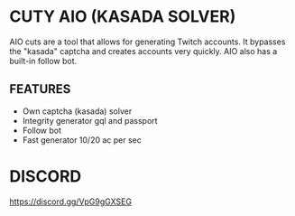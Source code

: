 # CUTY AIO (KASADA SOLVER)
AIO cuts are a tool that allows for generating Twitch accounts. It bypasses the "kasada" captcha and creates accounts very quickly. AIO also has a built-in follow bot.

## FEATURES
- Own captcha (kasada) solver
- Integrity generator gql and passport
- Follow bot
- Fast generator 10/20 ac per sec

# DISCORD
https://discord.gg/VpG9gGXSEG
